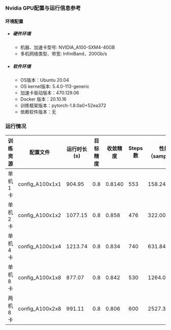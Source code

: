 ### Nvidia GPU配置与运行信息参考
#### 环境配置
- ##### 硬件环境
    - 机器、加速卡型号: NVIDIA_A100-SXM4-40GB
    - 多机网络类型、带宽: InfiniBand，200Gb/s
- ##### 软件环境
   - OS版本：Ubuntu 20.04
   - OS kernel版本: 5.4.0-113-generic
   - 加速卡驱动版本：470.129.06
   - Docker 版本：20.10.16
   - 训练框架版本：pytorch-1.8.0a0+52ea372
   - 依赖软件版本：无


### 运行情况
| 训练资源 | 配置文件        | 运行时长(s) | 目标精度 | 收敛精度 | Steps数 | 性能（samples/s) |
| -------- | --------------- | ----------- | -------- | -------- | ------- | ---------------- |
| 单机1卡  | config_A100x1x1 | 904.95     | 0.8      | 0.8140   | 553     | 158.24           |
| 单机2卡  | config_A100x1x2 | 1077.15      | 0.8      | 0.858      | 476     | 322.00           |
| 单机4卡  | config_A100x1x4 | 1213.74      | 0.8      | 0.834    | 740     | 631.84         |
| 单机8卡  | config_A100x1x8 | 877.07      | 0.8      | 0.842    | 530     | 1264.04          |
| 两机8卡  | config_A100x2x8 | 991.11      | 0.8      | 0.806    | 600     | 2527.31          |

